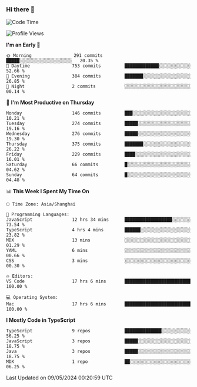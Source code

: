 ### Hi there 👋

<!--
**waynelwz/waynelwz** is a ✨ _special_ ✨ repository because its `README.md` (this file) appears on your GitHub profile.

Here are some ideas to get you started:

- 🔭 I’m currently working on ...
- 🌱 I’m currently learning ...
- 👯 I’m looking to collaborate on ...
- 🤔 I’m looking for help with ...
- 💬 Ask me about ...
- 📫 How to reach me: ...
- 😄 Pronouns: ...
- ⚡ Fun fact: ...
-->

<!--START_SECTION:waka-->
![Code Time](http://img.shields.io/badge/Code%20Time-2%2C795%20hrs%2038%20mins-blue)

![Profile Views](http://img.shields.io/badge/Profile%20Views-0-blue)

**I'm an Early 🐤** 

```text
🌞 Morning                291 commits         █████░░░░░░░░░░░░░░░░░░░░   20.35 % 
🌆 Daytime                753 commits         █████████████░░░░░░░░░░░░   52.66 % 
🌃 Evening                384 commits         ███████░░░░░░░░░░░░░░░░░░   26.85 % 
🌙 Night                  2 commits           ░░░░░░░░░░░░░░░░░░░░░░░░░   00.14 % 
```
📅 **I'm Most Productive on Thursday** 

```text
Monday                   146 commits         ███░░░░░░░░░░░░░░░░░░░░░░   10.21 % 
Tuesday                  274 commits         █████░░░░░░░░░░░░░░░░░░░░   19.16 % 
Wednesday                276 commits         █████░░░░░░░░░░░░░░░░░░░░   19.30 % 
Thursday                 375 commits         ███████░░░░░░░░░░░░░░░░░░   26.22 % 
Friday                   229 commits         ████░░░░░░░░░░░░░░░░░░░░░   16.01 % 
Saturday                 66 commits          █░░░░░░░░░░░░░░░░░░░░░░░░   04.62 % 
Sunday                   64 commits          █░░░░░░░░░░░░░░░░░░░░░░░░   04.48 % 
```


📊 **This Week I Spent My Time On** 

```text
🕑︎ Time Zone: Asia/Shanghai

💬 Programming Languages: 
JavaScript               12 hrs 34 mins      ██████████████████░░░░░░░   73.54 % 
TypeScript               4 hrs 4 mins        ██████░░░░░░░░░░░░░░░░░░░   23.82 % 
MDX                      13 mins             ░░░░░░░░░░░░░░░░░░░░░░░░░   01.29 % 
YAML                     6 mins              ░░░░░░░░░░░░░░░░░░░░░░░░░   00.66 % 
CSS                      3 mins              ░░░░░░░░░░░░░░░░░░░░░░░░░   00.30 % 

🔥 Editors: 
VS Code                  17 hrs 6 mins       █████████████████████████   100.00 % 

💻 Operating System: 
Mac                      17 hrs 6 mins       █████████████████████████   100.00 % 
```

**I Mostly Code in TypeScript** 

```text
TypeScript               9 repos             ██████████████░░░░░░░░░░░   56.25 % 
JavaScript               3 repos             █████░░░░░░░░░░░░░░░░░░░░   18.75 % 
Java                     3 repos             █████░░░░░░░░░░░░░░░░░░░░   18.75 % 
MDX                      1 repo              ██░░░░░░░░░░░░░░░░░░░░░░░   06.25 % 
```




 Last Updated on 09/05/2024 00:20:59 UTC
<!--END_SECTION:waka-->
